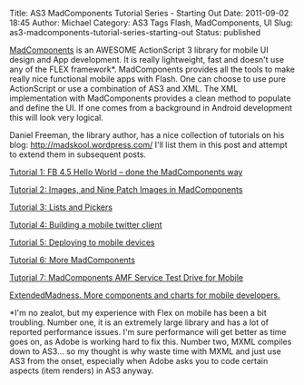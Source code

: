 Title: AS3 MadComponents Tutorial Series - Starting Out
Date: 2011-09-02 18:45
Author: Michael
Category: AS3
Tags Flash, MadComponents, UI
Slug: as3-madcomponents-tutorial-series-starting-out
Status: published

[MadComponents](http://madskool.wordpress.com/ "MadComponents-Blog") is
an AWESOME ActionScript 3 library for mobile UI design and App
development. It is really lightweight, fast and doesn't use any of the
FLEX framework\*. MadComponents provides all the tools to make really
nice functional mobile apps with Flash. One can choose to use pure
ActionScript or use a combination of AS3 and XML. The XML implementation
with MadComponents provides a clean method to populate and define the
UI. If one comes from a background in Android development this will look
very logical.

Daniel Freeman, the library author, has a nice collection of tutorials
on his blog: http://madskool.wordpress.com/ I'll list them in this post
and attempt to extend them in subsequent posts.

[Tutorial 1: FB 4.5 Hello World – done the
MadComponents way](http://madskool.wordpress.com/2011/06/20/tutorial-1-fb-4-5-hello-world-done-the-madcomponents-way/ "Tutorial 1: FB 4.5 Hello World – done the MadComponents way")

[Tutorial 2: Images, and Nine Patch Images
in MadComponents](http://madskool.wordpress.com/2011/06/23/tutorial-2-images-and-nine-patch-images-in-madcomponents/ "Tutorial 2: Images, and Nine Patch Images in MadComponents")

[Tutorial 3: Lists
and Pickers](http://madskool.wordpress.com/2011/06/30/tutorial-3-lists-and-pickers/ "Tutorial 3: Lists and Pickers")

[Tutorial 4: Building a mobile
twitter client](http://madskool.wordpress.com/2011/07/01/tutorial-4-building-a-mobile-twitter-client/ "Tutorial 4: Building a mobile twitter client")

[Tutorial 5: Deploying to
mobile devices](http://madskool.wordpress.com/2011/07/13/tutorial-5-deploying-to-mobile-devices/ "Tutorial 5: Deploying to mobile devices")

[Tutorial 6:
More MadComponents](http://madskool.wordpress.com/2011/07/18/tutorial-6-more-madcomponents/ "Tutorial 6: More MadComponents")

[Tutorial 7: MadComponents AMF Service Test Drive
for Mobile](http://madskool.wordpress.com/2011/07/25/tutorial-7-madcomponents-amf-service-test-drive-for-mobile/ "Tutorial 7: MadComponents AMF Service Test Drive for Mobile")

[ExtendedMadness. More components and charts for
mobile developers.](http://madskool.wordpress.com/2011/07/28/extendedmadness-more-components-and-charts-for-mobile-developers/ "ExtendedMadness.  More components and charts for mobile developers.")

\*I'm no zealot, but my experience with Flex on mobile has been a bit
troubling. Number one, it is an extremely large library and has a lot of
reported performance issues. I'm sure performance will get better as
time goes on, as Adobe is working hard to fix this. Number two, MXML
compiles down to AS3... so my thought is why waste time with MXML and
just use AS3 from the onset, especially when Adobe asks you to code
certain aspects (item renders) in AS3 anyway.
